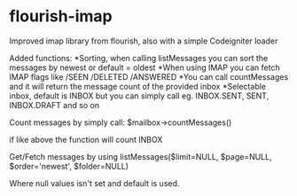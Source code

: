 flourish-imap
=============

Improved imap library from flourish, also with a simple Codeigniter loader


Added functions:
*Sorting, when calling listMessages you can sort the messages by newest or default = oldest
*When using IMAP you can fetch IMAP flags like /SEEN /DELETED /ANSWERED
*You can call countMessages and it will return the message count of the provided inbox
*Selectable inbox, default is INBOX but you can simply call eg. INBOX.SENT, SENT, INBOX.DRAFT and so on


Count messages by simply call:
$mailbox->countMessages()

if like above the function will count INBOX


Get/Fetch messages by using listMessages($limit=NULL, $page=NULL, $order='newest', $folder=NULL)

Where null values isn't set and default is used.